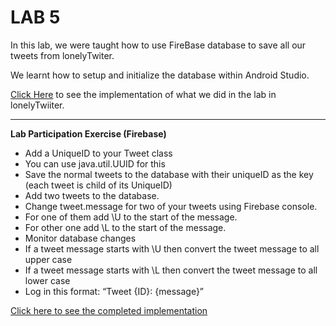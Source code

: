 # **LAB 5**

In this lab, we were taught how to use FireBase database to save all our tweets from lonelyTwiter.

We learnt how to setup and initialize the database within Android Studio.

[Click Here](https://github.com/imtiazraqib/lonelyTwitter/commit/7d6151a2bfbb6d7dd2ab4ee8c65de998f2b39899) to see the implementation of what we did in the lab in lonelyTwiiter.

----------

**Lab Participation Exercise (Firebase)**

- Add a UniqueID to your Tweet class
- You can use java.util.UUID for this
- Save the normal tweets to the database with their uniqueID as the key (each tweet is child of its UniqueID)
- Add two tweets to the database.
- Change tweet.message for two of your tweets using Firebase console.
- For one of them add \U to the start of the message.
- For other one add \L to the start of the message.
- Monitor database changes
- If a tweet message starts with \U then convert the tweet message to all upper case
- If a tweet message starts with \L then convert the tweet message to all lower case
- Log in this format: “Tweet {ID}: {message}”

[Click here to see the completed implementation](https://github.com/imtiazraqib/lonelyTwitter/commit/2ecee0c670401712b72972bc8364aef365a78e05)